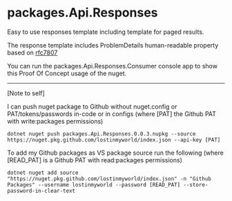 # packages.Api.Responses
Easy to use responses template including template for paged results.

The response template includes ProblemDetails human-readable property based on [rfc7807](https://datatracker.ietf.org/doc/html/rfc7807) 

You can run the packages.Api.Responses.Consumer console app to show this Proof Of Concept usage of the nuget.

------------------------------
[Note to self]

I can push nuget package to Github without nuget.config or PAT/tokens/passwords in-code or in configs (where [PAT] the Github PAT with write:packages permissions)
    
    dotnet nuget push packages.Api.Responses.0.0.3.nupkg --source https://nuget.pkg.github.com/lostinmyworld/index.json --api-key [PAT]

To add my Github packages as VS package source run the following (where [READ_PAT] is a Github PAT with read:packages permissions)
    
    dotnet nuget add source "https://nuget.pkg.github.com/lostinmyworld/index.json" -n "Github Packages" --username lostinmyworld --password [READ_PAT] --store-password-in-clear-text
